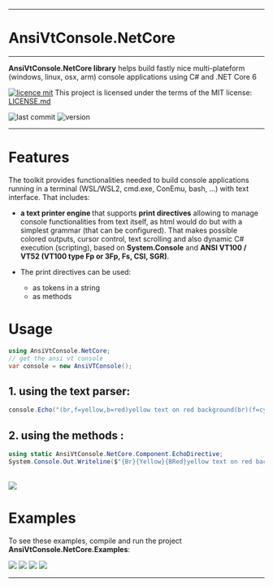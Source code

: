 <hr>

# AnsiVtConsole.NetCore

<hr>

<b>AnsiVtConsole.NetCore library</b> helps build fastly nice multi-plateform (windows, linux, osx, arm) console applications using C# and .NET Core 6

[![licence mit](https://img.shields.io/badge/licence-MIT-blue.svg)](license.md) This project is licensed under the terms of the MIT license: [LICENSE.md](LICENSE.md)  

![last commit](https://img.shields.io/github/last-commit/franck-gaspoz/AnsiVtConsole.NetCore?style=plastic)
![version](https://img.shields.io/github/v/tag/franck-gaspoz/AnsiVtConsole.NetCore?style=plastic)
<hr>

# Features

The toolkit provides functionalities needed to build console applications running in a terminal (WSL/WSL2, cmd.exe, ConEmu, bash, ...) with text interface. That includes:
- <b>a text printer engine </b>that supports <b>print directives</b> allowing to manage console functionalities from text itself, as html would do but with a simplest grammar (that can be configured). That makes possible colored outputs, cursor control, text scrolling and also dynamic C# execution (scripting), based on <b>System.Console</b> and <b> ANSI VT100 / VT52 (VT100 type Fp or 3Fp, Fs, CSI, SGR)</b>. 
- The print directives can be used:

    - as tokens in a string
    - as methods

# Usage

``` csharp
using AnsiVtConsole.NetCore;
// get the ansi vt console
var console = new AnsiVTConsole();
```

## 1. using the text parser:
``` csharp
console.Echo("(br,f=yellow,b=red)yellow text on red background(br)(f=cyan)current time is: (exec=System.DateTime.Now,br)");
```

## 2. using the methods :

``` csharp
using static AnsiVtConsole.NetCore.Component.EchoDirective;
System.Console.Out.Writeline($"{Br}{Yellow}{BRed}yellow text on red background{Br}{Cyan}current time is: {System.DateTime.Now}{Br}");
```

<br>

<image src="Doc/Images/2020-06-13 06_18_08-Window.png"/>     

# Examples

To see these examples, compile and run the project **AnsiVtConsole.NetCore.Examples**:

<image src="Doc/Images/example1.png"/>    
<image src="Doc/Images/example2.png"/>    
<image src="Doc/Images/example3.png"/>    
<image src="Doc/Images/example4.png"/>    

<hr>
